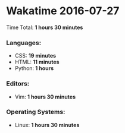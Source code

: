 # Wakatime 2016-07-27

Time Total: **1 hours 30 minutes**

### Languages:
- CSS: **19 minutes** 
- HTML: **11 minutes** 
- Python: **1 hours** 

### Editors:
- Vim: **1 hours 30 minutes** 

### Operating Systems:
- Linux: **1 hours 30 minutes** 

